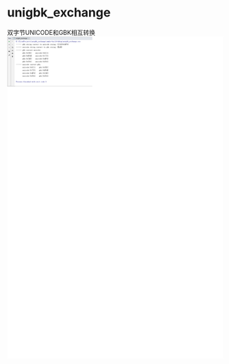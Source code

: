# unigbk_exchange
双字节UNICODE和GBK相互转换
![image](https://github.com/ankun6/unigbk_exchange/blob/master/%E6%97%A0%E6%A0%87%E9%A2%98.png)
